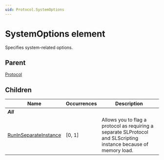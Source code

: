 ```yaml
---
uid: Protocol.SystemOptions
---
```


# SystemOptions element

Specifies system-related options.

## Parent

[Protocol](xref:Protocol)

## Children

|Name|Occurrences|Description|
|--- |--- |--- |
|***All***|||
|[RunInSeparateInstance](xref:Protocol.SystemOptions.RunInSeparateInstance)|[0, 1]|Allows you to flag a protocol as requiring a separate SLProtocol and SLScripting instance because of memory load.|
